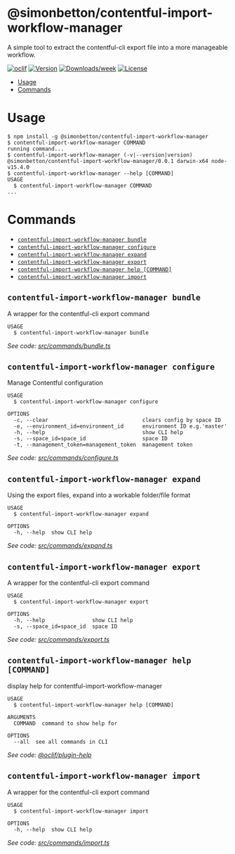 # @simonbetton/contentful-import-workflow-manager

A simple tool to extract the contentful-cli export file into a more manageable workflow.

[![oclif](https://img.shields.io/badge/cli-oclif-brightgreen.svg)](https://oclif.io)
[![Version](https://img.shields.io/npm/v/@simonbetton/contentful-import-workflow-manager.svg)](https://npmjs.org/package/@simonbetton/contentful-import-workflow-manager)
[![Downloads/week](https://img.shields.io/npm/dw/@simonbetton/contentful-import-workflow-manager.svg)](https://npmjs.org/package/@simonbetton/contentful-import-workflow-manager)
[![License](https://img.shields.io/npm/l/@simonbetton/contentful-import-workflow-manager.svg)](https://github.com/simonbetton/contentful-import-workflow-manager/blob/main/package.json)

<!-- toc -->

- [Usage](#usage)
- [Commands](#commands)
<!-- tocstop -->

# Usage

<!-- usage -->

```sh-session
$ npm install -g @simonbetton/contentful-import-workflow-manager
$ contentful-import-workflow-manager COMMAND
running command...
$ contentful-import-workflow-manager (-v|--version|version)
@simonbetton/contentful-import-workflow-manager/0.0.1 darwin-x64 node-v15.4.0
$ contentful-import-workflow-manager --help [COMMAND]
USAGE
  $ contentful-import-workflow-manager COMMAND
...
```

<!-- usagestop -->

# Commands

<!-- commands -->

- [`contentful-import-workflow-manager bundle`](#contentful-import-workflow-manager-bundle)
- [`contentful-import-workflow-manager configure`](#contentful-import-workflow-manager-configure)
- [`contentful-import-workflow-manager expand`](#contentful-import-workflow-manager-expand)
- [`contentful-import-workflow-manager export`](#contentful-import-workflow-manager-export)
- [`contentful-import-workflow-manager help [COMMAND]`](#contentful-import-workflow-manager-help-command)
- [`contentful-import-workflow-manager import`](#contentful-import-workflow-manager-import)

## `contentful-import-workflow-manager bundle`

A wrapper for the contentful-cli export command

```
USAGE
  $ contentful-import-workflow-manager bundle
```

_See code: [src/commands/bundle.ts](https://github.com/simonbetton/contentful-import-workflow-manager/blob/v0.0.1/src/commands/bundle.ts)_

## `contentful-import-workflow-manager configure`

Manage Contentful configuration

```
USAGE
  $ contentful-import-workflow-manager configure

OPTIONS
  -c, --clear                              clears config by space ID
  -e, --environment_id=environment_id      environment ID e.g.'master'
  -h, --help                               show CLI help
  -s, --space_id=space_id                  space ID
  -t, --management_token=management_token  management token
```

_See code: [src/commands/configure.ts](https://github.com/simonbetton/contentful-import-workflow-manager/blob/v0.0.1/src/commands/configure.ts)_

## `contentful-import-workflow-manager expand`

Using the export files, expand into a workable folder/file format

```
USAGE
  $ contentful-import-workflow-manager expand

OPTIONS
  -h, --help  show CLI help
```

_See code: [src/commands/expand.ts](https://github.com/simonbetton/contentful-import-workflow-manager/blob/v0.0.1/src/commands/expand.ts)_

## `contentful-import-workflow-manager export`

A wrapper for the contentful-cli export command

```
USAGE
  $ contentful-import-workflow-manager export

OPTIONS
  -h, --help               show CLI help
  -s, --space_id=space_id  space ID
```

_See code: [src/commands/export.ts](https://github.com/simonbetton/contentful-import-workflow-manager/blob/v0.0.1/src/commands/export.ts)_

## `contentful-import-workflow-manager help [COMMAND]`

display help for contentful-import-workflow-manager

```
USAGE
  $ contentful-import-workflow-manager help [COMMAND]

ARGUMENTS
  COMMAND  command to show help for

OPTIONS
  --all  see all commands in CLI
```

_See code: [@oclif/plugin-help](https://github.com/oclif/plugin-help/blob/v3.2.2/src/commands/help.ts)_

## `contentful-import-workflow-manager import`

A wrapper for the contentful-cli export command

```
USAGE
  $ contentful-import-workflow-manager import

OPTIONS
  -h, --help  show CLI help
```

_See code: [src/commands/import.ts](https://github.com/simonbetton/contentful-import-workflow-manager/blob/v0.0.1/src/commands/import.ts)_

<!-- commandsstop -->
